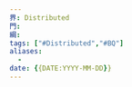 ```yaml
---
界: Distributed
門: 
綱: 
tags: ["#Distributed","#BQ"]
aliases:
  - 
date: {{DATE:YYYY-MM-DD}}
---
```


